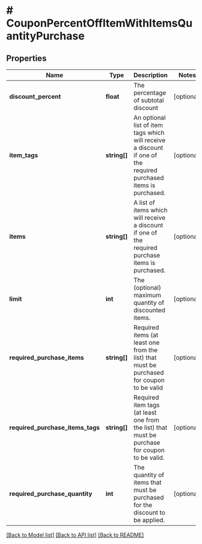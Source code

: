 # # CouponPercentOffItemWithItemsQuantityPurchase

## Properties

Name | Type | Description | Notes
------------ | ------------- | ------------- | -------------
**discount_percent** | **float** | The percentage of subtotal discount | [optional]
**item_tags** | **string[]** | An optional list of item tags which will receive a discount if one of the required purchased items is purchased. | [optional]
**items** | **string[]** | A list of items which will receive a discount if one of the required purchase items is purchased. | [optional]
**limit** | **int** | The (optional) maximum quantity of discounted items. | [optional]
**required_purchase_items** | **string[]** | Required items (at least one from the list) that must be purchased for coupon to be valid | [optional]
**required_purchase_items_tags** | **string[]** | Required item tags (at least one from the list) that must be purchase for coupon to be valid. | [optional]
**required_purchase_quantity** | **int** | The quantity of items that must be purchased for the discount to be applied. | [optional]

[[Back to Model list]](../../README.md#models) [[Back to API list]](../../README.md#endpoints) [[Back to README]](../../README.md)
